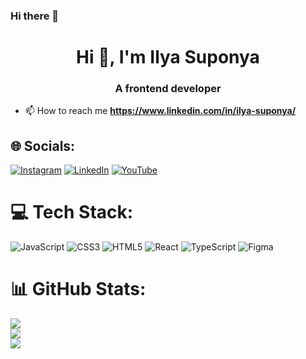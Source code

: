 ### Hi there 👋

<h1 align="center">Hi 👋, I'm Ilya Suponya</h1>
<h3 align="center">A frontend developer</h3>

- 📫 How to reach me **https://www.linkedin.com/in/ilya-suponya/**

## 🌐 Socials:
[![Instagram](https://img.shields.io/badge/Instagram-%23E4405F.svg?logo=Instagram&logoColor=white)](https://instagram.com/ilyasuponya) [![LinkedIn](https://img.shields.io/badge/LinkedIn-%230077B5.svg?logo=linkedin&logoColor=white)](https://linkedin.com/in/ilya-suponya) [![YouTube](https://img.shields.io/badge/YouTube-%23FF0000.svg?logo=YouTube&logoColor=white)](https://youtube.com/@UCKhorshe3AmrrVroxgVWNcA) 

# 💻 Tech Stack:
![JavaScript](https://img.shields.io/badge/javascript-%23323330.svg?style=for-the-badge&logo=javascript&logoColor=%23F7DF1E) ![CSS3](https://img.shields.io/badge/css3-%231572B6.svg?style=for-the-badge&logo=css3&logoColor=white) ![HTML5](https://img.shields.io/badge/html5-%23E34F26.svg?style=for-the-badge&logo=html5&logoColor=white) ![React](https://img.shields.io/badge/react-%2320232a.svg?style=for-the-badge&logo=react&logoColor=%2361DAFB) ![TypeScript](https://img.shields.io/badge/typescript-%23007ACC.svg?style=for-the-badge&logo=typescript&logoColor=white) 	![Figma](https://img.shields.io/badge/figma-%23F24E1E.svg?style=for-the-badge&logo=figma&logoColor=white)
# 📊 GitHub Stats:
![](https://github-readme-stats.vercel.app/api?username=ilyasuponya&theme=react&hide_border=true&include_all_commits=false&count_private=false)<br/>
![](https://github-readme-streak-stats.herokuapp.com/?user=ilyasuponya&theme=react&hide_border=true)<br/>
![](https://github-readme-stats.vercel.app/api/top-langs/?username=ilyasuponya&theme=react&hide_border=true&include_all_commits=false&count_private=false&layout=compact)
